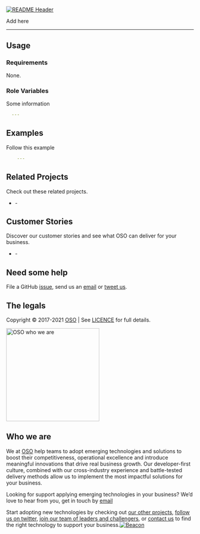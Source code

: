 
<!-- markdownlint-disable -->
# 
<!-- markdownlint-restore -->

[![README Header][readme_header_img]][readme_header_link]

<!--




  ** DO NOT EDIT THIS FILE
  **
  ** This file was automatically generated by the `build-harness`.
  ** 1) Make all changes to `README.yaml`
  ** 2) Run `make init` (you only need to do this once)
  ** 3) Run`make readme` to rebuild this file.
  **
  ** (We maintain HUNDREDS of open source projects. This is how we maintain our sanity.)
  **





-->
Add here

---






## Usage

### Requirements
None.

### Role Variables
Some information
```yaml
  ---
```




## Examples

Follow this example
```yaml
    ---
```





## Related Projects

Check out these related projects.

- [](https://github.com/osodevops/) - 



## Customer Stories

Discover our customer stories and see what OSO can deliver for your business.

- [](https://) - 



## Need some help

File a GitHub [issue](https://github.com/osodevops/some-repo/issues), send us an [email][email] or [tweet us][twitter].

## The legals

Copyright © 2017-2021 [OSO](https://oso.sh) | See [LICENCE](LICENSE) for full details.

[<img src="https://oso-public-resources.s3.eu-west-1.amazonaws.com/oso-logo-green.png" alt="OSO who we are" width="250"/>](https://oso.sh/who-we-are/)

## Who we are

We at [OSO][website] help teams to adopt emerging technologies and solutions to boost their competitiveness, operational excellence and introduce meaningful innovations that drive real business growth. Our developer-first culture, combined with our cross-industry experience and battle-tested delivery methods allow us to implement the most impactful solutions for your business.

Looking for support applying emerging technologies in your business? We’d love to hear from you, get in touch by [email][email]

Start adopting new technologies by checking out [our other projects][github], [follow us on twitter][twitter], [join our team of leaders and challengers][careers], or [contact us][contact] to find the right technology to support your business.[![Beacon][beacon]][website]

  [logo]: https://oso-public-resources.s3.eu-west-1.amazonaws.com/oso-logo-green.png
  [website]: https://oso.sh?utm_source=github&utm_medium=readme&utm_campaign=osodevops/some-repo&utm_content=website
  [github]: https://github.com/osodevops?utm_source=github&utm_medium=readme&utm_campaign=osodevops/some-repo&utm_content=github
  [careers]: https://oso.sh/careers/?utm_source=github&utm_medium=readme&utm_campaign=osodevops/some-repo&utm_content=careers
  [contact]: https://oso.sh/contact/?utm_source=github&utm_medium=readme&utm_campaign=osodevops/some-repo&utm_content=contact
  [linkedin]: https://www.linkedin.com/company/oso-devops?utm_source=github&utm_medium=readme&utm_campaign=osodevops/some-repo&utm_content=linkedin
  [twitter]: https://twitter.com/osodevops?utm_source=github&utm_medium=readme&utm_campaign=osodevops/some-repo&utm_content=twitter
  [email]: mailto:enquiries@oso.sh?utm_source=github&utm_medium=readme&utm_campaign=osodevops/some-repo&utm_content=email
  [readme_header_img]: https://oso-public-resources.s3.eu-west-1.amazonaws.com/oso-animation.gif
  [readme_header_link]: https://oso.sh/what-we-do/?utm_source=github&utm_medium=readme&utm_campaign=osodevops/some-repo&utm_content=readme_header_link
  [beacon]: https://github-analyics.ew.r.appspot.com/G-WV0Q3HYW08/osodevops/some-repo?pixel&cs=github&cm=readme&an=some-repo
